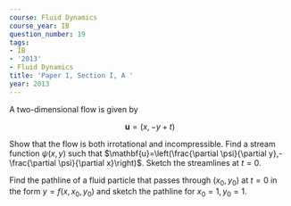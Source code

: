 ```yaml
---
course: Fluid Dynamics
course_year: IB
question_number: 19
tags:
- IB
- '2013'
- Fluid Dynamics
title: 'Paper 1, Section I, A '
year: 2013
---
```




A two-dimensional flow is given by

$$\mathbf{u}=(x,-y+t)$$

Show that the flow is both irrotational and incompressible. Find a stream function $\psi(x, y)$ such that $\mathbf{u}=\left(\frac{\partial \psi}{\partial y},-\frac{\partial \psi}{\partial x}\right)$. Sketch the streamlines at $t=0$.

Find the pathline of a fluid particle that passes through $\left(x_{0}, y_{0}\right)$ at $t=0$ in the form $y=f\left(x, x_{0}, y_{0}\right)$ and sketch the pathline for $x_{0}=1, y_{0}=1 .$